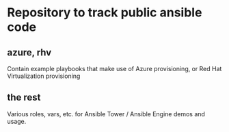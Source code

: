 # Repository to track public ansible code                                                                                                                                                                      

## azure, rhv

Contain example playbooks that make use of Azure provisioning, or Red Hat Virtualization provisioning

## the rest

Various roles, vars, etc. for Ansible Tower / Ansible Engine demos and usage.
